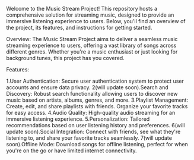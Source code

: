 Welcome to the Music Stream Project! This repository hosts a comprehensive solution for streaming music, designed to provide an immersive listening experience to users. Below, you'll find an overview of the project, its features, and instructions for getting started.

Overview:
The Music Stream Project aims to deliver a seamless music streaming experience to users, offering a vast library of songs across different genres. Whether you're a music enthusiast or just looking for background tunes, this project has you covered.

Features:

1.User Authentication: Secure user authentication system to protect user accounts and ensure data privacy.
2(will update soon).Search and Discovery: Robust search functionality allowing users to discover new music based on artists, albums, genres, and more.
3.Playlist Management: Create, edit, and share playlists with friends. Organize your favorite tracks for easy access.
4.Audio Quality: High-quality audio streaming for an immersive listening experience.
5.Personalization: Tailored recommendations based on user listening history and preferences.
6(will update soon).Social Integration: Connect with friends, see what they're listening to, and share your favorite tracks seamlessly.
7(will update soon).Offline Mode: Download songs for offline listening, perfect for when you're on the go or have limited internet connectivity.
